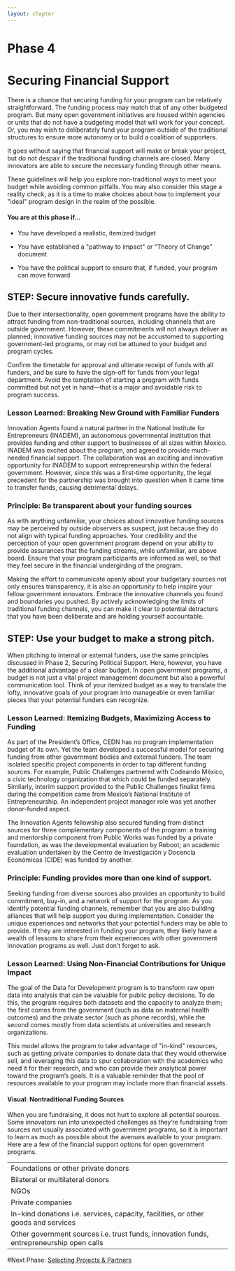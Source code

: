 ```yaml
---
layout: chapter
---
```


# Phase 4 

# Securing Financial Support

There is a chance that securing funding for your program can be relatively straightforward. The funding process may match that of any other budgeted program. But many open government initiatives are housed within agencies or units that do not have a budgeting model that will work for your concept. Or, you may wish to deliberately fund your program outside of the traditional structures to ensure more autonomy or to build a coalition of supporters. 

It goes without saying that financial support will make or break your project, but do not despair if the traditional funding channels are closed. Many innovators are able to secure the necessary funding through other means. 

These guidelines will help you explore non-traditional ways to meet your budget while avoiding common pitfalls. You may also consider this stage a reality check, as it is a time to make choices about how to implement your "ideal" program design in the realm of the possible. 

#### You are at this phase if… 

* You have developed a realistic, itemized budget

* You have established a "pathway to impact" or “Theory of Change” document

* You have the political support to ensure that, if funded, your program can move forward 

## STEP: Secure innovative funds carefully. 

Due to their intersectionality, open government programs have the ability to attract funding from non-traditional sources, including channels that are outside government. However, these commitments will not always deliver as planned; innovative funding sources may not be accustomed to supporting government-led programs, or may not be attuned to your budget and program cycles. 

Confirm the timetable for approval and ultimate receipt of funds with all funders, and be sure to have the sign-off for funds from your legal department. Avoid the temptation of starting a program with funds committed but not yet in hand—that is a major and avoidable risk to program success. 

### Lesson Learned: Breaking New Ground with Familiar Funders

Innovation Agents found a natural partner in the National Institute for Entrepreneurs (INADEM), an autonomous governmental institution that provides funding and other support to businesses of all sizes within Mexico. INADEM was excited about the program, and agreed to provide much-needed financial support. The collaboration was an exciting and innovative opportunity for INADEM to support entrepreneurship within the federal government. However, since this was a first-time opportunity, the legal precedent for the partnership was brought into question when it came time to transfer funds, causing detrimental delays. 

### Principle: Be transparent about your funding sources

As with anything unfamiliar, your choices about innovative funding sources may be perceived by outside observers as suspect, just because they do not align with typical funding approaches. Your credibility and the perception of your open government program depend on your ability to provide assurances that the funding streams, while unfamiliar, are above board. Ensure that your program participants are informed as well, so that they feel secure in the financial undergirding of the program. 

Making the effort to communicate openly about your budgetary sources not only ensures transparency, it is also an opportunity to help inspire your fellow government innovators. Embrace the innovative channels you found and boundaries you pushed. By actively acknowledging the limits of traditional funding channels, you can make it clear to potential detractors that you have been deliberate and are holding yourself accountable. 

 

## STEP: Use your budget to make a strong pitch. 

When pitching to internal or external funders, use the same principles discussed in Phase 2, Securing Political Support. Here, however, you have the additional advantage of a clear budget. In open government programs, a budget is not just a vital project management document but also a powerful communication tool. Think of your itemized budget as a way to translate the lofty, innovative goals of your program into manageable or even familiar pieces that your potential funders can recognize. 

### Lesson Learned: Itemizing Budgets, Maximizing Access to Funding 

As part of the President’s Office, CEDN has no program implementation budget of its own. Yet the team developed a successful model for securing funding from other government bodies and external funders. The team isolated specific project components in order to tap different funding sources. For example, Public Challenges partnered with Codeando México, a civic technology organization that which could be funded separately. Similarly, interim support provided to the Public Challenges finalist firms during the competition came from Mexico’s National Institute of Entrepreneurship. An independent project manager role was yet another donor-funded aspect. 

The Innovation Agents fellowship also secured funding from distinct sources for three complementary components of the program: a training and mentorship component from Public Works was funded by a private foundation, as was the developmental evaluation by Reboot; an academic evaluation undertaken by the Centro de Investigación y Docencia Económicas (CIDE) was funded by another. 

### Principle: Funding provides more than one kind of support. 

Seeking funding from diverse sources also provides an opportunity to build commitment, buy-in, and a network of support for the program. As you identify potential funding channels, remember that you are also building alliances that will help support you during implementation. Consider the unique experiences and networks that your potential funders may be able to provide. If they are interested in funding your program, they likely have a wealth of lessons to share from their experiences with other government innovation programs as well. Just don’t forget to ask.

### Lesson Learned: Using Non-Financial Contributions for Unique Impact

The goal of the Data for Development program is to transform raw open data into analysis that can be valuable for public policy decisions. To do this, the program requires both datasets and the capacity to analyze them; the first comes from the government (such as data on maternal health outcomes) and the private sector (such as phone records), while the second comes mostly from data scientists at universities and research organizations. 

This model allows the program to take advantage of "in-kind" resources, such as getting private companies to donate data that they would otherwise sell, and leveraging this data to spur collaboration with the academics who need it for their research, and who can provide their analytical power toward the program’s goals. It is a valuable reminder that the pool of resources available to your program may include more than financial assets.

 

#### Visual: Nontraditional Funding Sources 

When you are fundraising, it does not hurt to explore all potential sources. Some innovators run into unexpected challenges as they’re fundraising from sources not usually associated with government programs, so it is important to learn as much as possible about the avenues available to your program. Here are a few of the financial support options for open government programs.

<table>
  <tr>
    <td>Foundations or other private donors</td>
  </tr>
  <tr>
    <td>Bilateral or multilateral donors</td>
  </tr>
  <tr>
    <td>NGOs </td>
  </tr>
  <tr>
    <td>Private companies </td>
  </tr>
  <tr>
    <td>In-kind donations 
i.e. services, capacity, facilities, or other goods and services </td>
  </tr>
  <tr>
    <td>Other government sources 
i.e. trust funds, innovation funds, entrepreneurship open calls </td>
  </tr>
</table>

#Next Phase: [Selecting Projects & Partners]({{baseurl}}/manual/phase5)